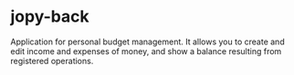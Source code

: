 # jopy-back
Application for personal budget management. It allows you to create and edit income and expenses of money, and show a balance resulting from registered operations.
